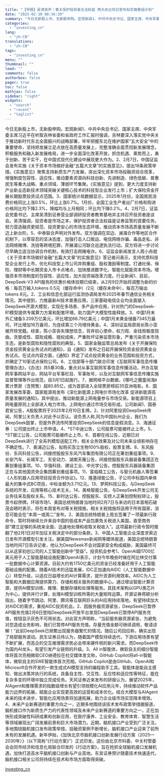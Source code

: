 ```yaml
---
title: "【早报】吴清发声！事关保护投资者合法权益 两大央企同日宣布拟实施重组计划"
date: "2025-02-10 08:36:39"
summary: "今日无新股上市，无新股申购。宏观新闻1、中共中央总书记、国家主席、中央军委主席习近平在听取吉林省委..."
categories:
  - "investing_cn"
lang:
  - "zh-CN"
translations:
  - "zh-CN"
tags:
  - "investing_cn"
menu: ""
thumbnail: ""
lead: ""
comments: false
authorbox: false
pager: true
toc: false
mathjax: false
sidebar: "right"
widgets:
  - "search"
  - "recent"
  - "taglist"
---
```


今日无新股上市，无新股申购。宏观新闻1、中共中央总书记、国家主席、中央军委主席习近平在听取吉林省委和省政府工作汇报时强调，吉林要深入落实党中央关于推动新时代东北全面振兴的战略部署，牢牢把握东北在维护国家“五大安全”中的重要使命，坚持把发展立足点放在高质量发展上，完整准确全面贯彻新发展理念，积极服务和融入新发展格局，进一步全面深化改革开放，抓住机遇、乘势而上，勇于创新、苦干实干，在中国式现代化建设中展现更大作为。2、2月7日，中国证监会发布实施《关于资本市场做好金融“五篇大文章”的实施意见》，提出18条政策举措。《实施意见》聚焦支持新质生产力发展，突出深化资本市场投融资综合改革，增强制度包容性、适应性，推动要素资源向科技创新、先进制造、绿色低碳、普惠民生等重大战略、重点领域、薄弱环节集聚。《实施意见》提到，更大力度支持新产业新业态新技术领域突破关键核心技术的科技型企业发行上市；扩大保险资金开展长期股票投资试点范围。3、国家统计局数据显示，2025年1月份，全国居民消费价格同比上涨0.5%，环比上涨0.7%。1月份，全国工业生产者出厂价格和购进价格同比均下降2.3%，降幅均与上月相同；环比均下降0.2%。4、2月7日，证监会党委书记、主席吴清到证券营业部调研投资者教育基地并主持召开投资者座谈会。吴清强调，投资者是市场之本，保护投资者合法权益是证券监管的首要任务。努力营造融资更规范、投资更安心的市场生态环境，推动资本市场高质量发展不断迈上新台阶。5、中泰联合声明对外发布。双方强调在双边、澜湄合作等地区合作机制下，以零容忍的坚决态度，加强打击人口贩运、电信网络诈骗、毒品走私、非法网络赌博、洗钱等跨境犯罪，开展湄公河联合巡逻执法行动。双方将进一步讨论尽早确立适当协调合作机制，有效打击网赌电诈。6、证监会新闻发言人周小舟就《关于资本市场做好金融“五篇大文章”的实施意见》答记者问表示，支持优质科技型企业发行上市，优化科技型上市公司并购重组、股权激励等制度。打通社保、保险、理财等中长期资金入市卡点堵点，加快推进数字化、智能化赋能资本市场。增强资本市场制度的包容性、适应性，加大投资端改革力度。行业新闻1、目前，DeepSeek-V3 API服务的优惠价格体验期已结束，从2月9日开始将调整为新的价格：每百万输入tokens 0.5元（缓存命中）/2元（缓存未命中），每百万输出tokens 8元。2、工业和信息化部运行监测协调局发布2025年春节通信业务相关情况。其中提到，力推最新AI技术普惠应用，三家基础电信企业均全面接入DeepSeek开源大模型，实现在多场景、多产品中应用，针对热门的DeepSeek-R1模型提供专属算力方案和配套环境，助力国产大模型性能释放。3、中国1月末外汇储备3.209万亿美元，环比增加66.79亿美元；中国1月末黄金储备7345万盎司，环比增加16万盎司，为连续第三个月增持黄金。4、深圳证监局原局长陈小澎被开除党籍。经查，陈小澎丧失理想信念，背弃初心使命，权力观、金钱观极度扭曲。贪婪成性、腐败成瘾、擅权成疾，严重败坏证券监管形象，严重污染资本市场生态，是新型腐败和隐性腐败的典型。5、国家金融监管总局发布《关于开展保险资金投资黄金业务试点的通知》，自《通知》发布之日起开展保险资金投资黄金业务试点。在试点内容方面，《通知》界定了试点投资黄金的业务范围和投资方式，并确定了10家试点保险公司。6、工信部等十部门联合印发《互联网军事信息传播管理办法》，《办法》共5章30条，重点对从事互联网军事信息传播活动，开办互联网军事网站平台、网站平台军事栏目、军事账号，以及对互联网军事信息传播实施监督管理等作出规范，自3月1日起施行。7、据网络平台数据，《哪吒之魔童闹海》累计票房（含预售）超80.85亿，成为首部进入全球票房榜前35亚洲电影。8、国家发展改革委、国家能源局发布《深化新能源上网电价市场化改革 促进新能源高质量发展的通知》。其中提出，推动新能源上网电量参与市场交易。新能源项目上网电量原则上全部进入电力市场，上网电价通过市场交易形成。公司新闻1、国泰君安公告，A股股票将于2025年2月10日复牌。2、针对阿里投资DeepSeek传闻，阿里公关负责人对此予以否认。该负责人称,同为中国杭州企业，我们为DeepSeek鼓掌，但是外界流传阿里投资DeepSeek的信息是假消息。3、海通证券：公司提出终止上市申请。4、\*ST中迪公告，公司股票可能被终止上市。5、\*ST银江公告，公司股票可能被终止上市。6、首都在线公告，近期已对DeepSeek进行了全系列模型适配工作，相关业务效果及对公司未来业绩影响存在不确定性。7、奥浦迈公告，拟购买澎立生物100%股权，股票复牌。8、东风股份、东风科技公告，间接控股股东东风汽车集团有限公司正在筹划重组事项。9、长安汽车、长城军工、东安动力、湖南天雁公告，间接控股股东兵器装备集团正在筹划重组事项。10、华强科技、建设工业、中光学公告，控股股东兵器装备集团正在与其他国资央企集团筹划重组事项。11、富临精工公告，与智元机器人等签署《人形机器人应用项目投资合作协议》。12、隆基绿能公告，子公司中标国内单体最大的集中式BC项目，中标金额为3.71亿元。13、梦网科技公告，与DeepSeek系统的开发、应用等核心技术无关。14、美格智能公告，与DeepSeek开发公司无业务往来及股权关系。15、新时达公告，控股股东、实控人正筹划控制权转让，股票今起停牌。环球市场1、美国总统特朗普当地时间2月7日与来访的日本首相石破茂会晤时表示，将在本周宣布对等关税措施，相关关税措施将适用于所有国家，消息可能会在“本周一或周二”发布。2、美国总统特朗普上周五签署了一项最新行政命令，暂时将继续允许来自中国的低成本产品包裹免关税进入美国，直至商务部“建立足够的系统来全面、迅速地处理和收取关税收入”。这项最新行政令暂时推翻了他2月1日对华加征关税决定中的部分条款。3、中国人工智能企业深度求索近日发布开源模型引发关注。据美国Newsmax新闻网等媒体报道，美国总统特朗普当地时间7日告诉记者，他认为DeepSeek不会对国家安全构成威胁，美国最终可以从这家初创公司的人工智能创新中“受益”。投资机会参考1、OpenAI超1700亿美元用于人工智能基础设施配置OpenAI表示，计划今年晚些时候在阿比林交付第一批数据中心计算资源。目前大约有1750亿美元的资金已经准备好用于人工智能基础设施的配置。随着AI技术的迅猛发展，IDC正加速向AIDC（人工智能数据中心）转型升级，以适应日益增长的AI计算需求，提升资源利用效率。AIDC为人工智能和大数据应用提供算力、存储和相关服务的数据中心。通过增设智能计算资源，提供AI模型训练、推理、数据存储和处理等服务。其技术架构以GPU类芯片为中心，提供并行计算，处理AI模型训练所需的大量矩阵运算。开源证券蒋颖分析指出，随着字节跳动、阿里、腾讯等互联网巨头的AI应用持续落地，有望持续加大对AIDC的需求，重视AIDC投资机会。2、因服务器资源紧张，DeepSeek已暂停API服务充值2月6日登陆DeepSeek开放平台发现DeepSeek已暂停API服务充值，按钮显示灰色不可用状态。对此官方声明称，“当前服务器资源紧张，为避免对您造成业务影响，我们已暂停API服务充值。存量充值金额可继续调用，敬请谅解！”此前DeepSeek已频繁出现服务器繁忙的情况。随后公司回应称，确实出现了局部服务波动。民生证券吕伟认为，随着国产模型持续迭代，下游应用场景有望不断扩展，而高企的交互推理需求势必会带来硬件侧的新兴需求。而DeepSeek作为国内AI龙头，有望引发产业链侧的升级。3、All in智能体，微软自主的细分智能体将首次亮相微软CEO纳德拉在社交媒体发文称，GitHub Copilot将all-in智能体，微软自主的SWE智能体首次亮相。GitHub Copilot是由GitHub、OpenAI和Microsoft合作开发的一款生成式AI模型支持的编程助手工具。智能体是能自主感知、做出决策并执行的系统，具备自主性、交互性、反应性和适应性等特征，能在复杂多变的环境中独立完成任务。天风证券近来发布的研报认为，展望2025年，AIAgent和推理需求的指数级增长有望引领规模化AI应用元年，持续推动软件产品能力边界的拓展，赋能企业实现更高效的运营和成本优化。结合大模型与AIAgent未来的技术进步，智能化应用场景将加速拓展，助力企业级市场实现降本增效。4、未来产业新赛道的重要方向之一，近期多地围绕该技术发布政策举措据报道，脑机接口作为新质生产力的代表性领域及未来产业新赛道的重要方向之一，正在加快形成突破性科研成果和创新应用，在医疗康养、工业安全、教育体育、智慧生活等领域展现出广阔发展前景和巨大市场潜力。近期，脑机接口产业受到广泛关注。多地围绕脑机接口发布政策举措，投融资案例不断增长，脑机接口产业迎来了前所未有的发展机遇。新年伊始，《加快北京市脑机接口创新发展行动方案（2025—2030年）》（以下简称“《行动方案》”）正式印发。这份由北京市科委、中关村管委会会同市经济和信息化局联合印发的《行动方案》，旨在抢抓全球脑机接口发展机遇，加快打造高水平脑机接口创新与产业高地。东吴证券预计随着技术快速迭代，脑机接口相关公司将持续在技术和市场方面取得突破。

[investing_cn](https://cn.investing.com/news/stock-market-news/article-2663434)
